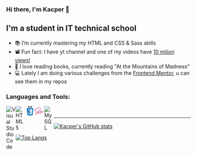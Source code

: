 ### Hi there, I'm Kacper 👋

## I'm a student in IT technical school

- 📚 I’m currently mastering my HTML and CSS & Sass skills
- 📽 Fun fact: I have yt channel and one of my videos have [10 milion views!](https://www.youtube.com/watch?v=pxw-5qfJ1dk)
- 📖 I love reading books, currently reading "At the Mountains of Madness"
- 💻 Lately I am doing various challenges from the [Frontend Mentor](https://www.frontendmentor.io/profile/turbobaguettes), u can see them in my repos

### Languages and Tools:

<img align="left" alt="Visual Studio Code" width="26px" src="https://upload.wikimedia.org/wikipedia/commons/thumb/9/9a/Visual_Studio_Code_1.35_icon.svg/1024px-Visual_Studio_Code_1.35_icon.svg.png" />
<img align="left" alt="HTML5" width="26px" src="https://upload.wikimedia.org/wikipedia/commons/thumb/6/61/HTML5_logo_and_wordmark.svg/512px-HTML5_logo_and_wordmark.svg.png" />
<img align="left" alt="CSS3" width="26px" src="https://raw.githubusercontent.com/github/explore/80688e429a7d4ef2fca1e82350fe8e3517d3494d/topics/css/css.png" />
<img align="left" alt="Sass" width="26px" src="https://raw.githubusercontent.com/github/explore/80688e429a7d4ef2fca1e82350fe8e3517d3494d/topics/sass/sass.png" />
<img align="left" alt="MySQL" width="26px" src="https://styles.redditmedia.com/t5_2qm6k/styles/communityIcon_dhjr6guc03x51.png?width=256&s=3e825b7205c7f497d4695028e358d26ee359f84b" />

<br>

---

[![Kacper's GitHub stats](https://github-readme-stats.vercel.app/api?username=kacperkwinta&show_icons=true&theme=github_dark)](https://github.com/kacperkwinta/github-readme-stats)

[![Top Langs](https://github-readme-stats.vercel.app/api/top-langs/?username=kacperkwinta&layout=count)](https://github.com/kacperkwinta/github-readme-stats)
